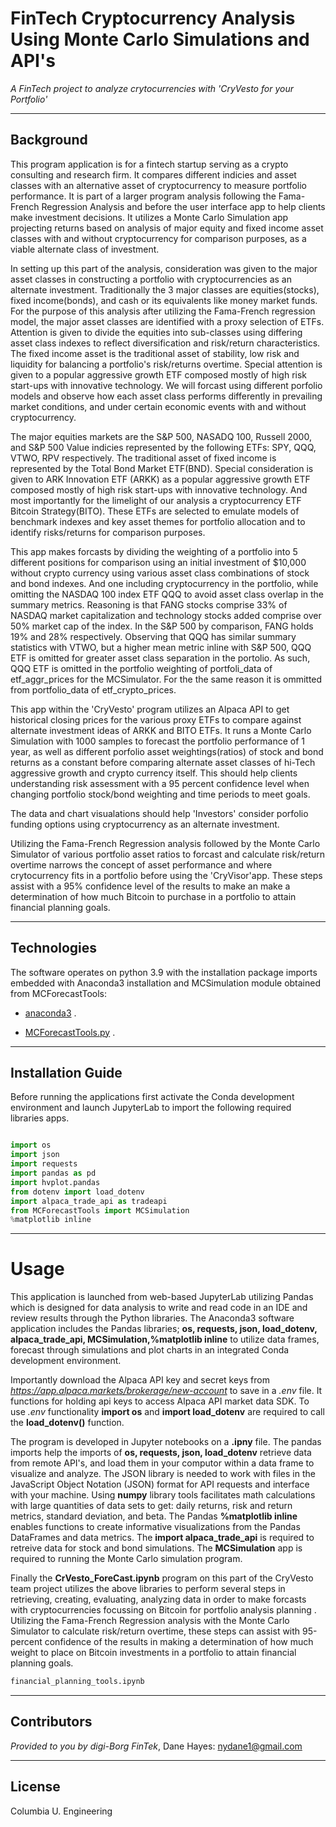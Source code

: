 # FinTech Cryptocurrency Analysis Using Monte Carlo Simulations and API's

*A FinTech project to analyze crytocurrencies with 'CryVesto for your Portfolio'*

---

## Background
This program application is for a fintech startup serving as a crypto consulting and research firm. It compares different indicies and asset classes with an alternative asset of cryptocurrency to measure portfolio performance. It is part of a larger program analysis following the Fama-French Regression Analysis and before the user interface app to help clients make investment decisions. It utilizes a Monte Carlo Simulation app projecting returns based on analysis of major equity and fixed income asset classes with and without cryptocurrency for comparison purposes, as a viable alternate class of investment.   

In setting up this part of the analysis, consideration was given to the major asset classes in constructing a portfolio with cryptocurrencies as an alternate investment. Traditionally the 3 major classes are equities(stocks), fixed income(bonds), and cash or its equivalents like money market funds. For the purpose of this analysis after utilizing the Fama-French regression model, the major asset classes are identified with a proxy selection of ETFs. Attention is given to divide the equities into sub-classes using differing asset class indexes to reflect diversification and risk/return characteristics. The fixed income asset is the traditional asset of stability, low risk and liquidity for balancing a portfolio's risk/returns overtime. Special attention is given to a popular aggressive growth ETF composed mostly of high risk start-ups with innovative technology. We will forcast using different porfolio models and observe how each asset class performs differently in prevailing market conditions, and under certain economic events with and without cryptocurrency. 

The major equities markets are the S&P 500, NASADQ 100, Russell 2000, and S&P 500 Value indicies represented by the following ETFs: SPY, QQQ, VTWO, RPV respectively. The traditional asset of fixed income is represented by the Total Bond Market ETF(BND). Special consideration is given to ARK Innovation ETF (ARKK) as a popular aggressive growth ETF composed mostly of high risk start-ups with innovative technology. And most importantly for the limelight of our analysis a cryptocurrency ETF Bitcoin Strategy(BITO). These ETFs are selected to emulate models of benchmark indexes and key asset themes for portfolio allocation and to identify risks/returns for comparison purposes. 

This app makes forcasts by dividing the weighting of a portfolio into 5 different positions for comparison using an initial investment of $10,000 without crypto currency using various asset class combinations of stock and bond indexes. And one including cryptocurrency in the portfolio, while omitting the NASDAQ 100 index ETF QQQ to avoid asset class overlap in the summary metrics. Reasoning is that FANG stocks comprise 33% of NASDAQ market capitalization and technology stocks added comprise over 50% market cap of the index. In the S&P 500 by comparison, FANG holds 19% and 28% respectively. Observing that QQQ has similar summary statistics with VTWO, but a higher mean metric inline with S&P 500, QQQ ETF is omitted for greater asset class separation in the portolio. As such, QQQ ETF is omitted in the portfolio weighting of portfoli_data of etf_aggr_prices for the MCSimulator. For the the same reason it is ommitted from portfolio_data of etf_crypto_prices. 

This app within the 'CryVesto' program utilizes an Alpaca API to get historical closing prices for the various proxy ETFs to compare against alternate investment ideas of ARKK and BITO ETFs. It runs a Monte Carlo Simulation with 1000 samples to forecast the portfolio performance of 1 year, as well as different porfolio asset weightings(ratios) of stock and bond returns as a constant before comparing alternate asset classes of hi-Tech aggressive growth and crypto currency itself. This should help clients understanding risk assessment with a 95 percent confidence level when changing portfolio stock/bond weighting and time periods to meet goals.

The data and chart visualations should help 'Investors' consider porfolio funding options using cryptocurrency as an alternate investment.  

Utilizing the Fama-French Regression analysis followed by the Monte Carlo Simulator of various portfolio asset ratios to forcast and calculate risk/return overtime narrows the concept of asset performance and where crytocurrency fits in a portfolio before using the 'CryVisor'app. These steps assist with a 95% confidence level of the results to make an make a determination of how much Bitcoin to purchase in a portfolio to attain financial planning goals.

---

## Technologies

The software operates on python 3.9 with the installation package imports embedded with Anaconda3 installation and MCSimulation module obtained from MCForecastTools:

* [anaconda3](https://docs.anaconda.com/anaconda/install/windows/e) .

* [MCForecastTools.py](https://cdn.inst-fs-pdx-prod.inscloudgate.net/e0e08ad7-c5b3-43c1-8e7c-e7efc5f1f39c/MCForecastTools.py?token=eyJhbGciOiJIUzUxMiIsInR5cCI6IkpXVCIsImtpZCI6ImNkbiJ9.eyJyZXNvdXJjZSI6Ii9lMGUwOGFkNy1jNWIzLTQzYzEtOGU3Yy1lN2VmYzVmMWYzOWMvTUNGb3JlY2FzdFRvb2xzLnB5IiwidGVuYW50IjoiY2FudmFzIiwidXNlcl9pZCI6IjE1MDQyMDAwMDAwMDAxODE0MiIsImlhdCI6MTY1MDgzNzk1OSwiZXhwIjoxNjUwOTI0MzU5fQ.VVAZTpXzX9mBx6vnKocyZoIxDBXzM4T-fZ3x9YAxzvjvID_OarmksBCAVMdjKJ8v8i_Ga8KoGLhBGqvfT44IoA&content_type=text%2Fx-python) .

---

## Installation Guide

Before running the applications first activate the Conda development environment and launch JupyterLab to import the following required libraries apps. 

```python libraries

import os
import json
import requests
import pandas as pd
import hvplot.pandas
from dotenv import load_dotenv
import alpaca_trade_api as tradeapi
from MCForecastTools import MCSimulation 
%matplotlib inline 
```

---
# Usage

This application is launched from web-based JupyterLab utilizing Pandas which is designed for data analysis to write and read code in an IDE and review results through the Python libraries. The Anaconda3 software application includes the Pandas libraries; **os, requests, json, load_dotenv, alpaca_trade_api, MCSimulation,%matplotlib inline** to utilize data frames, forecast through simulations and plot charts in an integrated Conda development environment. 

Importantly download the Alpaca API key and secret keys from *https://app.alpaca.markets/brokerage/new-account* to save in a *.env* file. It functions for holding api keys to access Alpaca API market data SDK. To use *.env* functionality **import os** and **import load_dotenv** are required to call the **load_dotenv()** function.

The program is developed in Jupyter notebooks on a **.ipny** file.  The pandas imports help the imports of **os, requests, json, load_dotenv** retrieve data from remote API's, and load them in your computor within a data frame to visualize and analyze. The JSON library is needed to work with files in the JavaScript Object Notation (JSON) format for API requests and interface with your machine. Using **numpy** library tools facilitates math calculations with large quantities of data sets to get: daily returns, risk and return metrics, standard deviation, and beta. The Pandas **%matplotlib inline** enables functions to create informative visualizations from the Pandas DataFrames and data metrics. The **import alpaca_trade_api** is required to retreive data for stock and bond simulations. The **MCSimulation** app is required to running the Monte Carlo simulation program.   

Finally the **CrVesto_ForeCast.ipynb**  program on this part of the CryVesto team project utilizes the above libraries to perform several steps in retrieving, creating, evaluating, analyzing data in order to make forcasts with cryptocurrencies focussing on Bitcoin for portfolio analysis planning . Utilizing the Fama-French Regression analysis with the Monte Carlo Simulator to calculate risk/return overtime, these steps can assist with 95-percent confidence of the results in making a determination of how much weight to place on Bitcoin investments in a portfolio to attain financial planning goals.   

```python
financial_planning_tools.ipynb
```
 

---

## Contributors

*Provided to you by digi-Borg FinTek*, 
Dane Hayes: nydane1@gmail.com

---

## License

Columbia U. Engineering